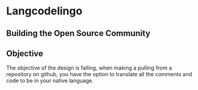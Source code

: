 # Langcodelingo 

## Building the Open Source Community 

## Objective 

The objective of the design is falling, when making a pulling from a repository on github, you have the option to translate all the comments and code to be in your native language. 

